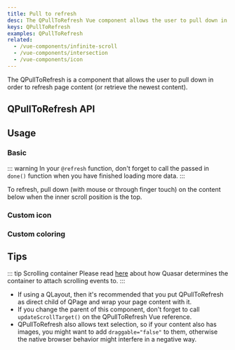 ```yaml
---
title: Pull to refresh
desc: The QPullToRefresh Vue component allows the user to pull down in order to refresh or retrieve the newest content on a page.
keys: QPullToRefresh
examples: QPullToRefresh
related:
  - /vue-components/infinite-scroll
  - /vue-components/intersection
  - /vue-components/icon
---
```


The QPullToRefresh is a component that allows the user to pull down in order to refresh page content (or retrieve the newest content).

## QPullToRefresh API

<doc-api file="QPullToRefresh" />

## Usage

### Basic

::: warning
In your `@refresh` function, don't forget to call the passed in `done()` function when you have finished loading more data.
:::

To refresh, pull down (with mouse or through finger touch) on the content below when the inner scroll position is the top.

<doc-example title="Basic" file="Basic" />

### Custom icon

<doc-example title="Custom icon" file="Icon" />

### Custom coloring

<doc-example title="Custom coloring" file="CustomColoring" />

## Tips

::: tip Scrolling container
Please read [here](/vue-components/scroll-observer#determining-scrolling-container) about how Quasar determines the container to attach scrolling events to.
:::

* If using a QLayout, then it's recommended that you put QPullToRefresh as direct child of QPage and wrap your page content with it.
* If you change the parent of this component, don't forget to call `updateScrollTarget()` on the QPullToRefresh Vue reference.
* QPullToRefresh also allows text selection, so if your content also has images, you might want to add `draggable="false"` to them, otherwise the native browser behavior might interfere in a negative way.
